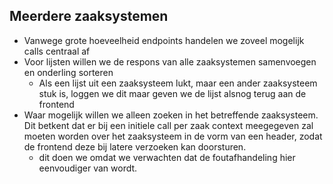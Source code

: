 ## Meerdere zaaksystemen
- Vanwege grote hoeveelheid endpoints handelen we zoveel mogelijk calls centraal af
- Voor lijsten willen we de respons van alle zaaksystemen samenvoegen en onderling sorteren
  - Als een lijst uit een zaaksysteem lukt, maar een ander zaaksysteem stuk is, loggen we dit maar geven we de lijst alsnog terug aan de frontend
- Waar mogelijk willen we alleen zoeken in het betreffende zaaksysteem. Dit betkent dat er bij een initiele call per zaak context meegegeven zal moeten worden over het zaaksysteem in de vorm van een header, zodat de frontend deze bij latere verzoeken kan doorsturen.
  - dit doen we omdat we verwachten dat de foutafhandeling hier eenvoudiger van wordt.